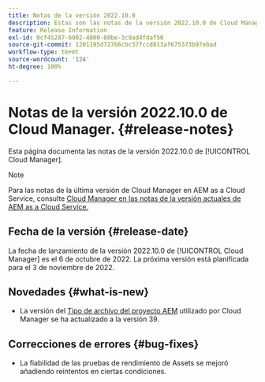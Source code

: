 ```yaml
---
title: Notas de la versión 2022.10.0
description: Estas son las notas de la versión 2022.10.0 de Cloud Manager.
feature: Release Information
exl-id: 0cf45287-6902-4000-80be-3c0ad4fdaf50
source-git-commit: 1201195d72766cbc37fccd813af675373b97ebad
workflow-type: tm+mt
source-wordcount: '124'
ht-degree: 100%

---
```


# Notas de la versión 2022.10.0 de Cloud Manager. {#release-notes}

Esta página documenta las notas de la versión 2022.10.0 de [!UICONTROL Cloud Manager].

>[!NOTE]
>
>Para las notas de la última versión de Cloud Manager en AEM as a Cloud Service, consulte [Cloud Manager en las notas de la versión actuales de AEM as a Cloud Service.](https://experienceleague.adobe.com/docs/experience-manager-cloud-service/content/implementing/using-cloud-manager/release-notes-cloud-manager/release-notes-cm-current.html?lang=es)

## Fecha de la versión {#release-date}

La fecha de lanzamiento de la versión 2022.10.0 de [!UICONTROL Cloud Manager] es el 6 de octubre de 2022. La próxima versión está planificada para el 3 de noviembre de 2022.

## Novedades {#what-is-new}

* La versión del [Tipo de archivo del proyecto AEM](https://experienceleague.adobe.com/docs/experience-manager-core-components/using/developing/archetype/overview.html?lang=es) utilizado por Cloud Manager se ha actualizado a la versión 39.

## Correcciones de errores {#bug-fixes}

* La fiabilidad de las pruebas de rendimiento de Assets se mejoró añadiendo reintentos en ciertas condiciones.
